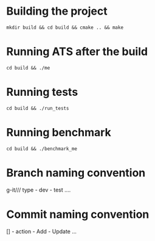 # Building the project
`mkdir build && cd build && cmake .. && make`

# Running ATS after the build
`cd build && ./me`

# Running tests
`cd build && ./run_tests`

# Running benchmark
`cd build && ./benchmark_me`


# Branch naming convention
  g-it/<type>/<dev-name>/<task-brief>
  type
    - dev
    - test
    ....
    
# Commit naming convention
  <action>[<component name>] - <description>
  action 
    - Add
    - Update
    ...

